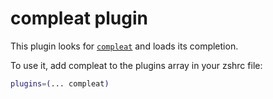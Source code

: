 # compleat plugin

This plugin looks for [`compleat`](HTTPS://GitHub.Com/mbrubeck/compleat) and loads
its completion.

To use it, add compleat to the plugins array in your zshrc file:

```zsh
plugins=(... compleat)
```
